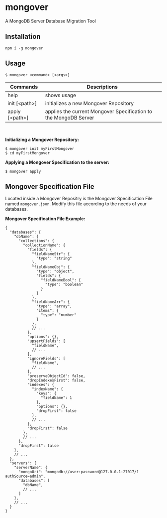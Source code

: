 # mongover
A MongoDB Server Database Migration Tool

## Installation
```shell
npm i -g mongover
```

## Usage
```shell
$ mongover <command> [<args>]
```

| Commands          | Descriptions                                                     |
| ----------------- | ---------------------------------------------------------------- |
| help              | shows usage                                                      |
| init [&lt;path>]  | initializes a new Mongover Repository                            |
| apply [&lt;path>] | applies the current Mongover Specification to the MongoDB Server |

<br/>

**Initializing a Mongover Repository:**
```shell
$ mongover init myFirstMongover
$ cd myFirstMongover
```

**Applying a Mongover Specification to the server:**
```shell
$ mongover apply
```

## Mongover Specification File
Located inside a Mongover Repositry is the Mongover Specification File named `mongover.json`. Modify this file according to the needs of your databases.

**Mongover Specification File Example:**
```json5
{
  "databases": {
    "dbName": {
      "collections": {
        "collectionName": {
          "fields": {
            "fieldNameStr": {
              "type": "string"
            },
            "fieldNameObj": {
              "type": "object",
              "fields": {
                "fieldNameBool": {
                  "type": "boolean"
                }
              }
            },
            "fieldNameArr": {
              "type": "array",
              "items": {
                "type": "number"
              }
            },
            // ...
          },
          "options": {},
          "upsertFields": [
            "fieldName",
            // ...
          ],
          "ignoreFields": [
            "fieldName",
            // ...
          ],
          "preserveObjectId": false,
          "dropIndexesFirst": false,
          "indexes": {
            "indexName": {
              "keys": {
                "fieldName": 1
              },
              "options": {},
              "dropFirst": false
            },
            // ...
          },
          "dropFirst": false
        },
        // ...
      },
      "dropFirst": false
    },
    // ...
  },
  "servers": {
    "serverName": {
      "mongoUri": "mongodb://user:password@127.0.0.1:27017/?authSource=admin",
      "databases": [
        "dbName",
        // ...
      ]
    },
    // ...
  }
}
```